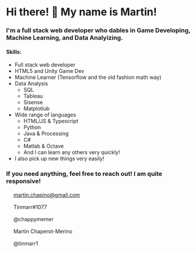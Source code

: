 # Hi there! 👋 My name is Martin!

### I'm a full stack web developer who dables in Game Developing, Machine Learning, and Data Analyizing.

#### Skills:
* Full stack web developer
* HTML5 and Unity Game Dev
* Machine Learner (Tensorflow and the old fashion math way)
* Data Analysis
  * SQL
  * Tableau
  * Sisense
  * Matplotlub
* Wide range of languages
  * HTML/JS & Typescript
  * Python
  * Java & Processing
  * C#
  * Matlab & Octave
  * And I can learn any others very quickly!
* I also pick up new things very easily!

### If you need anything, feel free to reach out! I am quite responsive!

<img src="https://image.flaticon.com/icons/png/512/281/281769.png" width="16" /> <a href="mailto:martin.chapino@gmail.com">martin.chapino@gmail.com</a>

<img src="https://www.freepnglogos.com/uploads/discord-logo-png/concours-discord-cartes-voeux-fortnite-france-6.png" width="16" /> Tinmarr#1077

<img src="https://www.designbust.com/download/625/png/instagram_logo_transparent256.png" width="16" /> @chappymemer

<img src="https://facebookbrand.com/wp-content/uploads/2019/04/f_logo_RGB-Hex-Blue_512.png?w=512&h=512" width="16" /> Martin Chaperot-Merino

<img src="http://assets.stickpng.com/images/580b57fcd9996e24bc43c53e.png" width="16" /> @tinmarr1
